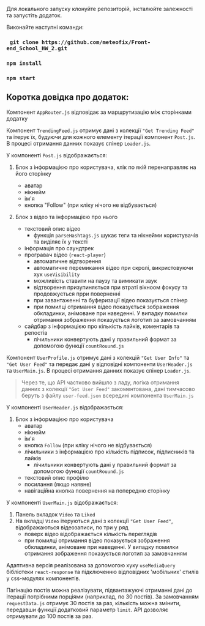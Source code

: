 <!---  ## Ознайомитись онлайн: [TikTuk](https://tiktuk.vercel.app/) ) --->

Для локального запуску клонуйте репозиторій, інсталюйте залежності та запустіть додаток.

Виконайте наступні команди:

### ` git clone https://github.com/meteofix/Front-end_School_HW_2.git`

### `npm install`

### `npm start`


## Коротка довідка про додаток:

Компонент `AppRouter.js` відповідає за маршрутизацію між сторінками додатку

Компонент `TrendingFeed.js` отримує дані з колекції `"Get Trending Feed"` та ітерує їх, будуючи для кожного елементу ітерації компонент `Post.js`. В процесі отримання данних показує спінер `Loader.js`.

У компоненті `Post.js` відображається:

1) Блок з інформацією про користувача, клік по якій перенаправляє на його сторінку
   - аватар
   - нікнейм
   - ім'я
   - кнопка "Follow" (при кліку нічого не відбувається)
   
2) Блок з відео та інформацією про нього
   - текстовий опис відео
     - функція `parseHashtags.js` шукає теги та нікнейми користувачів та виділяє їх у тексті
   - інформація про саундтрек
   - програвач відео (`react-player`)
     - автоматичне відтворення
     - автоматичне перемикання відео при скролі, викристовуючи хук `useVisibility`
     - можливість ставити на паузу та вимикати звук
     - відтворення призупиняється при втраті вікноом фокусу та продовжується прри поверненні
     - при завантаженні та буферизації відео показується спінер
     - при помилці отримання відео показується зображення обкладинки, анімоване при наведенні. У випадку помилки отримання зображення показується логотип за замовчанням
   - сайдбар з інформацією про кількість лайків, коментарів та репостів
     - лічильники конвертують дані у правильний формат за допомогою функції `countRouund.js`
     
Компонент `UserProfile.js` отримує дані з колекцій `"Get User Info"` та `"Get User Feed"` та передає дані у відповідні компоненти `UserHeader.js` та `UserMain.js`. В процесі отримання данних показує спінер `Loader.js`.
> Через те, що API частково вийшло з ладу, логіка отримання данних з колекції `"Get User Feed"` закоментована, дані тимчасово беруть з файлу `user-feed.json` всередині компонента `UserMain.js`

У компоненті `UserHeader.js` відображається:

1) Блок з інформацією про користувача
    - аватар
    - нікнейм
    - ім'я
    - кнопка `Follow` (при кліку нічого не відбувається)
    - лічильники з інформацією про кількість підписок, підписників та лайків
      - лічильники конвертують дані у правильний формат за допомогою функції `countRouund.js`
    - текстовий опис профілю
    - посилання (якщо наявне)
    - навігаційна кнопка повернення на попередню сторінку

У компоненті `UserMain.js` відображається:

1) Панель вкладок `Video` та `Liked`
2) На вкладці `Video` ітеруються дані з колекції `"Get User Feed"`, відображаються відеозаписи, по три у ряд
   - поверх відео відображається кількість переглядів
   - при помилці отримання відео показується зображення обкладинки, анімоване при наведенні. У випадку помилки отримання зображення показується логотип за замовчанням

Адаптивна версія реалізована за допомогою хуку `useMediaQuery` бібліотеки `react-response` та підключенню відповідних 'мобільних' стилів у css-модулях компонентів.

Пагінацію постів можна реалізувати, підвантажуючі отриманні дані до ітерації потрібними порціями (наприклад, по 30 постів). За замовчанням `requestData.js` отримує 30 постів за раз, кількість можна змінити, передавши функції додатковий параметр `limit`. API дозволяє отримувати до 100 постів за раз.
